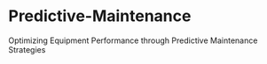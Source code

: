 # Predictive-Maintenance
Optimizing Equipment Performance through Predictive Maintenance Strategies
